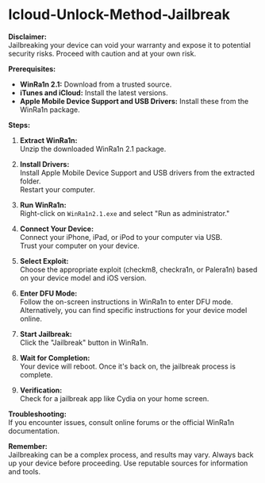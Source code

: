 # Icloud-Unlock-Method-Jailbreak
**Disclaimer:**  
Jailbreaking your device can void your warranty and expose it to potential security risks. Proceed with caution and at your own risk.

**Prerequisites:**  
- **WinRa1n 2.1:** Download from a trusted source.  
- **iTunes and iCloud:** Install the latest versions.  
- **Apple Mobile Device Support and USB Drivers:** Install these from the WinRa1n package.

**Steps:**

1. **Extract WinRa1n:**  
   Unzip the downloaded WinRa1n 2.1 package.

2. **Install Drivers:**  
   Install Apple Mobile Device Support and USB drivers from the extracted folder.  
   Restart your computer.

3. **Run WinRa1n:**  
   Right-click on `WinRa1n2.1.exe` and select "Run as administrator."

4. **Connect Your Device:**  
   Connect your iPhone, iPad, or iPod to your computer via USB.  
   Trust your computer on your device.

5. **Select Exploit:**  
   Choose the appropriate exploit (checkm8, checkra1n, or Palera1n) based on your device model and iOS version.

6. **Enter DFU Mode:**  
   Follow the on-screen instructions in WinRa1n to enter DFU mode.  
   Alternatively, you can find specific instructions for your device model online.

7. **Start Jailbreak:**  
   Click the "Jailbreak" button in WinRa1n.

8. **Wait for Completion:**  
   Your device will reboot. Once it's back on, the jailbreak process is complete.

9. **Verification:**  
   Check for a jailbreak app like Cydia on your home screen.

**Troubleshooting:**  
If you encounter issues, consult online forums or the official WinRa1n documentation.

**Remember:**  
Jailbreaking can be a complex process, and results may vary. Always back up your device before proceeding. Use reputable sources for information and tools.
